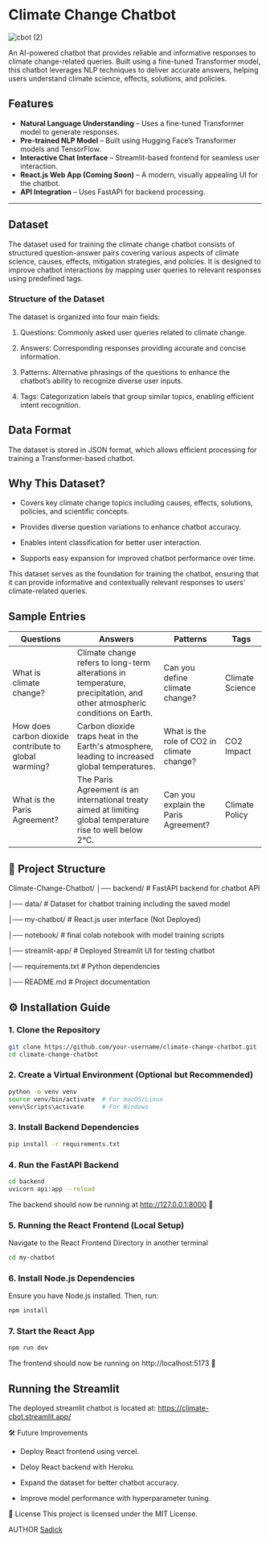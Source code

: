 #  **Climate Change Chatbot** 

![cbot (2)](https://github.com/user-attachments/assets/d9dec30b-2752-4c60-9cf9-3d5ed2c0a6e5)



An AI-powered chatbot that provides reliable and informative responses to climate change-related queries. Built using a fine-tuned Transformer model, this chatbot leverages NLP techniques to deliver accurate answers, helping users understand climate science, effects, solutions, and policies.  

##  **Features**  
- **Natural Language Understanding** – Uses a fine-tuned Transformer model to generate responses.  
- **Pre-trained NLP Model** – Built using Hugging Face’s Transformer models and TensorFlow.  
- **Interactive Chat Interface** – Streamlit-based frontend for seamless user interaction.  
- **React.js Web App (Coming Soon)** – A modern, visually appealing UI for the chatbot.  
- **API Integration** – Uses FastAPI for backend processing.  

---
## **Dataset**
The dataset used for training the climate change chatbot consists of structured question-answer pairs covering various aspects of climate science, causes, effects, mitigation strategies, and policies. It is designed to improve chatbot interactions by mapping user queries to relevant responses using predefined tags.

### **Structure of the Dataset**
The dataset is organized into four main fields:

1. Questions: Commonly asked user queries related to climate change.

2. Answers: Corresponding responses providing accurate and concise information.

3. Patterns: Alternative phrasings of the questions to enhance the chatbot’s ability to recognize diverse user inputs.

4. Tags: Categorization labels that group similar topics, enabling efficient intent recognition.

## **Data Format**
The dataset is stored in JSON format, which allows efficient processing for training a Transformer-based chatbot.

## **Why This Dataset?**
- Covers key climate change topics including causes, effects, solutions, policies, and scientific concepts.

- Provides diverse question variations to enhance chatbot accuracy.

- Enables intent classification for better user interaction.

- Supports easy expansion for improved chatbot performance over time.

This dataset serves as the foundation for training the chatbot, ensuring that it can provide informative and contextually relevant responses to users’ climate-related queries.

## **Sample Entries**

| Questions                         | Answers                                                                                  | Patterns                                   | Tags               |
|------------------------------------|-----------------------------------------------------------------------------------------|--------------------------------------------|--------------------|
| What is climate change?           | Climate change refers to long-term alterations in temperature, precipitation, and other atmospheric conditions on Earth. | Can you define climate change?            | Climate Science   |
| How does carbon dioxide contribute to global warming?       | Carbon dioxide traps heat in the Earth's atmosphere, leading to increased global temperatures.        | What is the role of CO2 in climate change? | CO2 Impact  |
| What is the Paris Agreement?      | The Paris Agreement is an international treaty aimed at limiting global temperature rise to well below 2°C.             | Can you explain the Paris Agreement?      | Climate Policy    |


## 📂 Project Structure  

Climate-Change-Chatbot/ 
│── backend/ # FastAPI backend for chatbot API 

│── data/ # Dataset for chatbot training including the saved model 

│── my-chatbot/ # React.js user interface (Not Deployed) 

│── notebook/ # final colab notebook with model training scripts

│── streamlit-app/ # Deployed Streamlit UI for testing chatbot 

│── requirements.txt # Python dependencies 

│── README.md # Project documentation



## ⚙️ Installation Guide  

### **1️. Clone the Repository**  
```bash
git clone https://github.com/your-username/climate-change-chatbot.git
cd climate-change-chatbot

```
### **2️. Create a Virtual Environment (Optional but Recommended)**
```bash
python -m venv venv
source venv/bin/activate  # For macOS/Linux
venv\Scripts\activate     # For Windows
```

### 3️. **Install Backend Dependencies**
```bash
pip install -r requirements.txt
```
### 4️. **Run the FastAPI Backend**
```bash
cd backend
uvicorn api:app --reload
```
The backend should now be running at http://127.0.0.1:8000 🎉

### 5. **Running the React Frontend (Local Setup)**
 Navigate to the React Frontend Directory in another terminal
```bash
cd my-chatbot
```
### **6. Install Node.js Dependencies**
Ensure you have Node.js installed. Then, run:

```bash
npm install
```
### **7. Start the React App**
```bash
npm run dev
```
The frontend should now be running on http://localhost:5173 🚀

## Running the Streamlit
The deployed streamlit chatbot is located at: https://climate-cbot.streamlit.app/

🛠️ Future Improvements
- Deploy React frontend using vercel.
  
- Deloy React backend with Heroku.
  
- Expand the dataset for better chatbot accuracy.
  
- Improve model performance with hyperparameter tuning.

📜 License
This project is licensed under the MIT License.

AUTHOR
[Sadick
](https://github.com/Sadickachuli/)



